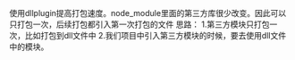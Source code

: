 使用dllplugin提高打包速度。node_module里面的第三方库很少改变。因此可以
只打包一次，后续打包都引入第一次打包的文件
思路：
1.第三方模块只打包一次，比如打包到dll文件中
2.我们项目中引入第三方模块的时候，要去使用dll文件中的模块。
